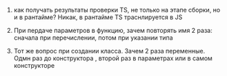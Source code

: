 1. как получать результаты проверки TS, не только на этапе сборки, но и в рантайме? 
Никак, в рантайме TS траснлируется в JS

2. При пердаче параметров в функцию, зачем повторять имя 2 раза: сначала при перечислении, потом при указании типа

3. Тот же вопрос при создании класса. Зачем 2 раза переменные. Одмн раз до конструктора , второй раз в параметрах или в самом конструкторе
